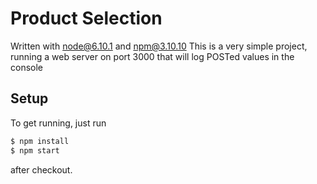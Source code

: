 # Product Selection
Written with node@6.10.1 and npm@3.10.10
This is a very simple project, running a web server on port 3000 that will log POSTed values in the console

## Setup
To get running, just run
```sh
$ npm install
$ npm start
```
after checkout.
